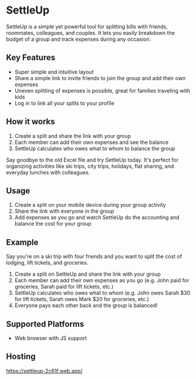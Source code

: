 # SettleUp

SettleUp is a simple yet powerful tool for splitting bills with friends, roommates, colleagues, and couples. It lets you easily breakdown the budget of a group and track expenses during any occasion.

## Key Features
- Super simple and intuitive layout
- Share a simple link to invite friends to join the group and add their own expenses
- Uneven splitting of expenses is possible, great for families traveling with kids
- Log in to link all your splits to your profile

## How it works
1. Create a split and share the link with your group
2. Each member can add their own expenses and see the balance
3. SettleUp calculates who owes what to whom to balance the group

Say goodbye to the old Excel file and try SettleUp today. It's perfect for organizing activities like ski trips, city trips, holidays, flat sharing, and everyday lunches with colleagues. 

## Usage
1. Create a split on your mobile device during your group activity
2. Share the link with everyone in the group
3. Add expenses as you go and watch SettleUp do the accounting and balance the cost for your group

## Example
Say you're on a ski trip with four friends and you want to split the cost of lodging, lift tickets, and groceries. 
1. Create a split on SettleUp and share the link with your group
2. Each member can add their own expenses as you go (e.g. John paid for groceries, Sarah paid for lift tickets, etc.)
3. SettleUp calculates who owes what to whom (e.g. John owes Sarah $30 for lift tickets, Sarah owes Mark $20 for groceries, etc.)
4. Everyone pays each other back and the group is balanced!

## Supported Platforms
- Web browser with JS support

## Hosting
https://settleup-2c61f.web.app/
